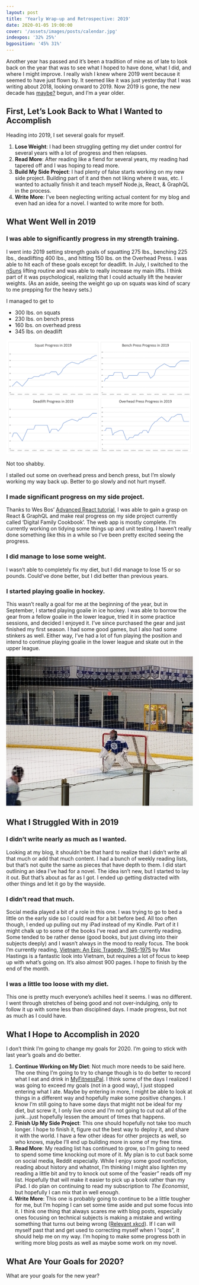 ```yaml
---
layout: post
title: 'Yearly Wrap-up and Retrospective: 2019'
date: 2020-01-05 19:00:00
cover: '/assets/images/posts/calendar.jpg'
indexpos: '32% 25%'
bgposition: '45% 31%'
---
```


Another year has passed and it’s been a tradition of mine as of late to look back on the year that was to see what I hoped to have done, what I did, and where I might improve. I really wish I knew where 2019 went because it seemed to have just flown by. It seemed like it was just yesterday that I was writing about 2018, looking onward to 2019. Now 2019 is gone, the new decade has [maybe?](https://xkcd.com/2249/) begun, and I’m a year older.

## First, Let’s Look Back to What I Wanted to Accomplish
Heading into 2019, I set several goals for myself.

1. **Lose Weight**: I had been struggling getting my diet under control for several years with a lot of progress and then relapses.
2. **Read More**: After reading like a fiend for several years, my reading had tapered off and I was hoping to read more.
3. **Build My Side Project**: I had plenty of false starts working on my new side project. Building part of it and then not liking where it was, etc. I wanted to actually finish it and teach myself Node.js, React, & GraphQL in the process.
4. **Write More**: I’ve been neglecting writing actual content for my blog and even had an idea for a novel. I wanted to write more for both.

## What Went Well in 2019
### I was able to significantly progress in my strength training.
I went into 2019 setting strength goals of squatting 275 lbs., benching 225 lbs., deadlifting 400 lbs., and hitting 150 lbs. on the Overhead Press. I was able to hit each of these goals except for deadlift. In July, I switched to the [nSuns](https://liftvault.com/programs/powerlifting/n-suns-lifting-spreadsheets/) lifting routine and was able to really increase my main lifts. I think part of it was psychological, realizing that I could actually lift the heavier weights. (As an aside, seeing the weight go up on squats was kind of scary to me prepping for the heavy sets.)

I managed to get to

* 300 lbs. on squats
* 230 lbs. on bench press
* 160 lbs. on overhead press
* 345 lbs. on deadlift

<div class="centered-image"><img src="/assets/images/posts/2019-strength-training-charts.png" alt="Charts showing progress in squat, bench press, deadlift & overhead press" /></div>

Not too shabby.

I stalled out some on overhead press and bench press, but I’m slowly working my way back up. Better to go slowly and not hurt myself.

### I made significant progress on my side project.
Thanks to Wes Bos’ [Advanced React tutorial](https://advancedreact.com/), I was able to gain a grasp on React & GraphQL and make real progress on my side project currently called ‘Digital Family Cookbook’. The web app is mostly complete. I’m currently working on tidying some things up and unit testing. I haven’t really done something like this in a while so I’ve been pretty excited seeing the progress.

### I did manage to lose some weight.
I wasn’t able to completely fix my diet, but I did manage to lose 15 or so pounds. Could’ve done better, but I did better than previous years.

### I started playing goalie in hockey.
This wasn’t really a goal for me at the beginning of the year, but in September, I started playing goalie in ice hockey. I was able to borrow the gear from a fellow goalie in the lower league, tried it in some practice sessions, and decided I enjoyed it. I’ve since purchased the gear and just finished my first season. I had some good games, but I also had some stinkers as well. Either way, I’ve had a lot of fun playing the position and intend to continue playing goalie in the lower league and skate out in the upper league.

<div class="centered-image"><img src="/assets/images/posts/me-as-goalie.jpg" alt="Me tending the net as a hockey goalie" /></div>

## What I Struggled With in 2019
### I didn’t write nearly as much as I wanted.
Looking at my blog, it shouldn’t be that hard to realize that I didn’t write all that much or add that much content. I had a bunch of weekly reading lists, but that’s not quite the same as pieces that have depth to them. I did start outlining an idea I’ve had for a novel. The idea isn’t new, but I started to lay it out. But that’s about as far as I got. I ended up getting distracted with other things and let it go by the wayside.

### I didn’t read that much.
Social media played a bit of a role in this one. I was trying to go to bed a little on the early side so I could read for a bit before bed. All too often though, I ended up pulling out my iPad instead of my Kindle. Part of it I might chalk up to some of the books I’ve read and am currently reading. Some tended to be rather dense (good books, but just diving into their subjects deeply) and I wasn’t always in the mood to really focus. The book I’m currently reading, [Vietnam: An Epic Tragedy, 1945-1975](https://www.amazon.com/gp/product/0062405667) by Max Hastings is a fantastic look into Vietnam, but requires a lot of focus to keep up with what’s going on. It’s also almost 900 pages. I hope to finish by the end of the month.

### I was a little too loose with my diet.
This one is pretty much everyone’s achilles heel it seems. I was no different. I went through stretches of being good and not over-indulging, only to follow it up with some less than disciplined days. I made progress, but not as much as I could have.

## What I Hope to Accomplish in 2020
I don’t think I’m going to change my goals for 2020. I’m going to stick with last year’s goals and do better.

1. **Continue Working on My Diet**: Not much more needs to be said here. The one thing I’m going to try to change though is to do better to record what I eat and drink in [MyFitnessPal](https://www.myfitnesspal.com). I think some of the days I realized I was going to exceed my goals (not in a good way), I just stopped entering what I ate. Maybe by entering in more, I might be able to look at things in a different way and hopefully make some positive changes. I know I’m still going to have some days that might not be ideal for my diet, but screw it, I only live once and I’m not going to cut out all of the junk...just hopefully lessen the amount of times that happens.
2. **Finish Up My Side Project**: This one should hopefully not take too much longer. I hope to finish it, figure out the best way to deploy it, and share it with the world. I have a few other ideas for other projects as well, so who knows, maybe I’ll end up building more in some of my free time.
3. **Read More**: My reading list has continued to grow, so I’m going to need to spend some time knocking out more of it. My plan is to cut back some on social media, Reddit especially. While I enjoy some good nonfiction, reading about history and whatnot, I’m thinking I might also lighten my reading a little bit and try to knock out some of the “easier” reads off my list. Hopefully that will make it easier to pick up a book rather than my iPad. I do plan on continuing to read my subscription to *The Economist*, but hopefully I can mix that in well enough.
4. **Write More**: This one is probably going to continue to be a little tougher for me, but I’m hoping I can set some time aside and put some focus into it. I think one thing that always scares me with blog posts, especially ones focusing on technical subjects is making a mistake and writing something that turns out being wrong ([Relevant xkcd](https://www.xkcd.com/386/)). If I can will myself past that and get used to correcting myself when I “oops”, it should help me on my way. I’m hoping to make some progress both in writing more blog posts as well as maybe some work on my novel.

## What Are Your Goals for 2020?
What are your goals for the new year?